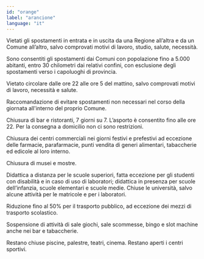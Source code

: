 ```yaml
---
id: "orange"
label: "arancione"
language: "it"
---
```

Vietati gli spostamenti in entrata e in uscita da una Regione all’altra e da un Comune all’altro, salvo comprovati motivi di lavoro, studio, salute, necessità.

Sono consentiti gli spostamenti dai Comuni con popolazione fino a 5.000 abitanti, entro 30 chilometri dai relativi confini, con esclusione degli spostamenti verso i capoluoghi di provincia.

Vietato circolare dalle ore 22 alle ore 5 del mattino, salvo comprovati motivi di lavoro, necessità e salute.

Raccomandazione di evitare spostamenti non necessari nel corso della giornata all'interno del proprio Comune.

Chiusura di bar e ristoranti, 7 giorni su 7. L’asporto è consentito fino alle ore 22. Per la consegna a domicilio non ci sono restrizioni.

Chiusura dei centri commerciali nei giorni festivi e prefestivi ad eccezione delle farmacie, parafarmacie, punti vendita di generi alimentari, tabaccherie ed edicole al loro interno.

Chiusura di musei e mostre.

Didattica a distanza per le scuole superiori, fatta eccezione per gli studenti con disabilità e in caso di uso di laboratori; didattica in presenza per scuole dell’infanzia, scuole elementari e scuole medie. Chiuse le università, salvo alcune attività per le matricole e per i laboratori.

Riduzione fino al 50% per il trasporto pubblico, ad eccezione dei mezzi di trasporto scolastico.

Sospensione di attività di sale giochi, sale scommesse, bingo e slot machine anche nei bar e tabaccherie.

Restano chiuse piscine, palestre, teatri, cinema. Restano aperti i centri sportivi.
